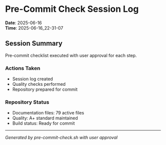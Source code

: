 # Pre-Commit Check Session Log

**Date**: 2025-06-16  
**Time**: 2025-06-16_22-31-07  

## Session Summary

Pre-commit checklist executed with user approval for each step.

### Actions Taken
- Session log created
- Quality checks performed
- Repository prepared for commit

### Repository Status
- Documentation files: 79 active files
- Quality: A+ standard maintained
- Build status: Ready for commit

---
*Generated by pre-commit-check.sh with user approval*
